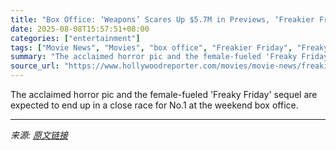 ```yaml
---
title: "Box Office: ‘Weapons’ Scares Up $5.7M in Previews, ‘Freakier Friday’ Smiles Wide With $3.1M"
date: 2025-08-08T15:57:51+08:00
categories: ["entertainment"]
tags: ["Movie News", "Movies", "box office", "Freakier Friday", "Freaky Friday", "Jamie Lee Curtis", "Lindsay Lohan", "Weapons", "Zach Cregger"]
summary: "The acclaimed horror pic and the female-fueled 'Freaky Friday' sequel are expected to end up in a close race for No.1 at the weekend box office."
source_url: "https://www.hollywoodreporter.com/movies/movie-news/freakier-friday-weapons-box-office-battle-1236340236/"
---
```


The acclaimed horror pic and the female-fueled 'Freaky Friday' sequel are expected to end up in a close race for No.1 at the weekend box office.

---

*来源: [原文链接](https://www.hollywoodreporter.com/movies/movie-news/freakier-friday-weapons-box-office-battle-1236340236/)*
